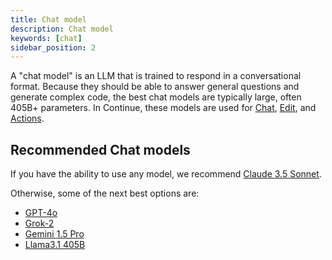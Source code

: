 ```yaml
---
title: Chat model
description: Chat model
keywords: [chat]
sidebar_position: 2
---
```


A "chat model" is an LLM that is trained to respond in a conversational format. Because they should be able to answer general questions and generate complex code, the best chat models are typically large, often 405B+ parameters. In Continue, these models are used for [Chat](../../chat/how-to-use-it.md), [Edit](../../edit/how-to-use-it.md), and [Actions](../../actions/how-to-use-it.md).

## Recommended Chat models

If you have the ability to use any model, we recommend [Claude 3.5 Sonnet](../model-providers/top-level/anthropic.mdx).

Otherwise, some of the next best options are:

- [GPT-4o](../model-providers/top-level/openai.mdx)
- [Grok-2](../model-providers/top-level/xAI.mdx)
- [Gemini 1.5 Pro](../model-providers/top-level/gemini.mdx)
- [Llama3.1 405B](../tutorials/llama3.1.mdx)
